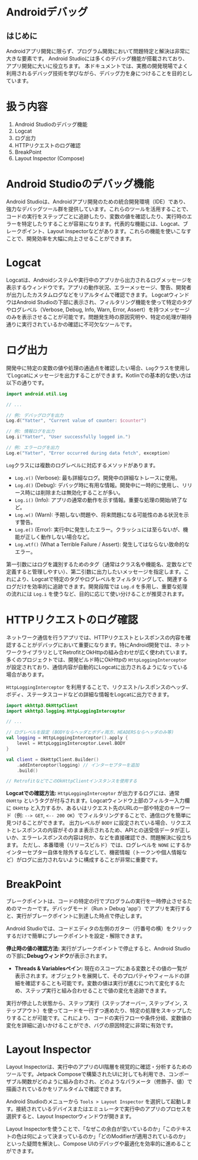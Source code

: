 # Androidデバッグ
## はじめに
Androidアプリ開発に限らず、プログラム開発において問題特定と解決は非常に大きな要素です。
Android Studioには多くのデバッグ機能が搭載されており、アプリ開発に大いに役立ちます。
本ドキュメントでは、実務の開発現場でよく利用されるデバッグ技術を学びながら、デバッグ力を身につけることを目的としています。

# 扱う内容
1. Android Studioのデバッグ機能
1. Logcat
1. ログ出力
1. HTTPリクエストのログ確認
1. BreakPoint
1. Layout Inspector (Compose)


# Android Studioのデバッグ機能
Android Studioは、Androidアプリ開発のための統合開発環境（IDE）であり、強力なデバッグツール群を提供しています。これらのツールを活用することで、コードの実行をステップごとに追跡したり、変数の値を確認したり、実行時のエラーを特定したりすることが容易になります。代表的な機能には、Logcat、ブレークポイント、Layout Inspectorなどがあります。これらの機能を使いこなすことで、開発効率を大幅に向上させることができます。

# Logcat
Logcatは、Androidシステムや実行中のアプリから出力されるログメッセージを表示するウィンドウです。アプリの動作状況、エラーメッセージ、警告、開発者が出力したカスタムログなどをリアルタイムで確認できます。
LogcatウィンドウはAndroid Studioの下部に表示され、フィルタリング機能を使って特定のタグやログレベル（Verbose, Debug, Info, Warn, Error, Assert）を持つメッセージのみを表示させることが可能です。問題発生時の原因究明や、特定の処理が期待通りに実行されているかの確認に不可欠なツールです。

# ログ出力
開発中に特定の変数の値や処理の通過点を確認したい場合、`Log`クラスを使用してLogcatにメッセージを出力することができます。Kotlinでの基本的な使い方は以下の通りです。

```kotlin
import android.util.Log

// ...

// 例: デバッグログを出力
Log.d("Yatter", "Current value of counter: $counter")

// 例: 情報ログを出力
Log.i("Yatter", "User successfully logged in.")

// 例: エラーログを出力
Log.e("Yatter", "Error occurred during data fetch", exception)
```

`Log`クラスには複数のログレベルに対応するメソッドがあります。
*   `Log.v()` (Verbose): 最も詳細なログ。開発中の詳細なトレースに使用。
*   `Log.d()` (Debug): デバッグ時に有用な情報。開発中に一時的に使用し、リリース時には削除または無効化することが多い。
*   `Log.i()` (Info): アプリの通常の動作を示す情報。重要な処理の開始/終了など。
*   `Log.w()` (Warn): 予期しない問題や、将来問題になる可能性のある状況を示す警告。
*   `Log.e()` (Error): 実行中に発生したエラー。クラッシュには至らないが、機能が正しく動作しない場合など。
*   `Log.wtf()` (What a Terrible Failure / Assert): 発生してはならない致命的なエラー。

第一引数にはログを識別するためのタグ（通常はクラス名や機能名、定数などで定義すると管理しやすい）、第二引数に出力したいメッセージを指定します。これにより、Logcatで特定のタグやログレベルをフィルタリングして、関連するログだけを効率的に追跡できます。開発段階では `Log.d` を多用し、重要な処理の流れには `Log.i` を使うなど、目的に応じて使い分けることが推奨されます。

# HTTPリクエストのログ確認
ネットワーク通信を行うアプリでは、HTTPリクエストとレスポンスの内容を確認することがデバッグにおいて重要になります。特にAndroid開発では、ネットワークライブラリとしてRetrofitとOkHttpの組み合わせが広く使われています。
多くのプロジェクトでは、開発ビルド時にOkHttpの `HttpLoggingInterceptor` が設定されており、通信内容が自動的にLogcatに出力されるようになっている場合があります。

`HttpLoggingInterceptor` を利用することで、リクエスト/レスポンスのヘッダ、ボディ、ステータスコードなどの詳細な情報をLogcatに出力できます。

```kotlin
import okhttp3.OkHttpClient
import okhttp3.logging.HttpLoggingInterceptor

// ...

// ログレベルを設定 (BODYならヘッダとボディ両方、HEADERSならヘッダのみ等)
val logging = HttpLoggingInterceptor().apply {
    level = HttpLoggingInterceptor.Level.BODY
}

val client = OkHttpClient.Builder()
    .addInterceptor(logging) // インターセプターを追加
    .build()

// RetrofitなどでこのOkHttpClientインスタンスを使用する
```

**Logcatでの確認方法:**
`HttpLoggingInterceptor` が出力するログには、通常 `OkHttp` というタグが付与されます。Logcatウィンドウ上部のフィルター入力欄に `OkHttp` と入力するか、あるいはリクエスト先のURLの一部や特定のキーワード（例: `--> GET`, `<-- 200 OK`）でフィルタリングすることで、通信ログを簡単に見つけることができます。
出力レベルが `BODY` に設定されている場合、リクエストとレスポンスの内容がそのまま表示されるため、APIとの送受信データが正しいか、エラーレスポンスの内容は何か、などを直接確認でき、問題解決に役立ちます。
ただし、本番環境（リリースビルド）では、ログレベルを `NONE` にするかインターセプター自体を除外するなどして、機密情報（トークンや個人情報など）がログに出力されないように構成することが非常に重要です。

# BreakPoint
ブレークポイントは、コードの特定の行でプログラムの実行を一時停止させるためのマーカーです。デバッグモード（Run > Debug 'app'）でアプリを実行すると、実行がブレークポイントに到達した時点で停止します。

Android Studioでは、コードエディタの左側のガター（行番号の横）をクリックするだけで簡単にブレークポイントを設定・解除できます。

**停止時の値の確認方法:**
実行がブレークポイントで停止すると、Android Studioの下部に**Debugウィンドウ**が表示されます。
*   **Threads & Variablesペイン:** 現在のスコープにある変数とその値の一覧が表示されます。オブジェクトを展開して、そのプロパティやフィールドの詳細を確認することも可能です。変数の値は実行が進むにつれて変化するため、ステップ実行と組み合わせることで値の変化を追跡できます。

実行が停止した状態から、ステップ実行（ステップオーバー, ステップイン, ステップアウト）を使ってコードを一行ずつ進めたり、特定の処理をスキップしたりすることが可能です。これにより、コードの実行フローや条件分岐、変数値の変化を詳細に追いかけることができ、バグの原因特定に非常に有効です。

# Layout Inspector
Layout Inspectorは、実行中のアプリのUI階層を視覚的に確認・分析するためのツールです。Jetpack Composeで構築されたUIに対しても利用でき、コンポーザブル関数がどのように組み合わされ、どのようなパラメータ（修飾子、値）で描画されているかをリアルタイムで確認できます。

Android Studioのメニューから `Tools > Layout Inspector` を選択して起動します。接続されているデバイスまたはエミュレータで実行中のアプリのプロセスを選択すると、Layout Inspectorウィンドウが開きます。

Layout Inspectorを使うことで、「なぜこの余白が空いているのか」「このテキストの色は何によって決まっているのか」「どのModifierが適用されているのか」といった疑問を解決し、Compose UIのデバッグや最適化を効率的に進めることができます。
